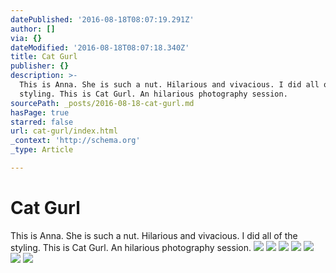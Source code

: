 ```yaml
---
datePublished: '2016-08-18T08:07:19.291Z'
author: []
via: {}
dateModified: '2016-08-18T08:07:18.340Z'
title: Cat Gurl
publisher: {}
description: >-
  This is Anna. She is such a nut. Hilarious and vivacious. I did all of the
  styling. This is Cat Gurl. An hilarious photography session. 
sourcePath: _posts/2016-08-18-cat-gurl.md
hasPage: true
starred: false
url: cat-gurl/index.html
_context: 'http://schema.org'
_type: Article

---
```

# Cat Gurl

This is Anna. She is such a nut. Hilarious and vivacious. I did all of the styling. This is Cat Gurl. An hilarious photography session. ![](https://the-grid-user-content.s3-us-west-2.amazonaws.com/f6d29829-c75b-436b-ab8b-6151c53bc3a0.jpg)
![](https://the-grid-user-content.s3-us-west-2.amazonaws.com/a98d587c-7ac5-48b2-a4af-12ea65e16cc1.jpg)
![](https://the-grid-user-content.s3-us-west-2.amazonaws.com/c64f3ad8-ae2b-4895-897b-f431ccb6fecd.jpg)
![](https://the-grid-user-content.s3-us-west-2.amazonaws.com/70bf17ae-62c2-4316-8565-38c8556d50e2.jpg)
![](https://the-grid-user-content.s3-us-west-2.amazonaws.com/dfd01eec-bcae-446a-857d-b456f37fa9ae.jpg)
![](https://the-grid-user-content.s3-us-west-2.amazonaws.com/db38b107-fe43-4163-add7-796704b7b29e.jpg)
![](https://the-grid-user-content.s3-us-west-2.amazonaws.com/5249abe2-8f64-4d8f-b1b2-9d15ce98a79c.jpg)